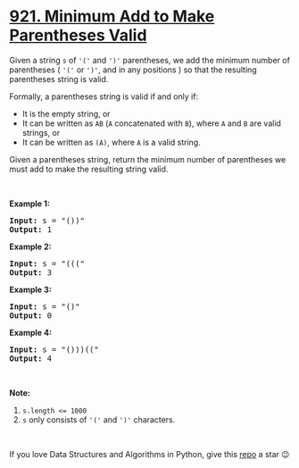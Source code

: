 # [921. Minimum Add to Make Parentheses Valid][title]

<p>Given a string <code>s</code> of <code>'('</code> and <code>')'</code> parentheses, we add the minimum number of parentheses ( <code>'('</code> or <code>')'</code>, and in any positions ) so that the resulting parentheses string is valid.</p>
<p>Formally, a parentheses string is valid if and only if:</p>
<ul>
<li>It is the empty string, or</li>
<li>It can be written as <code>AB</code> (<code>A</code> concatenated with <code>B</code>), where <code>A</code> and <code>B</code> are valid strings, or</li>
<li>It can be written as <code>(A)</code>, where <code>A</code> is a valid string.</li>
</ul>
<p>Given a parentheses string, return the minimum number of parentheses we must add to make the resulting string valid.</p>
<p> </p>
<p><strong>Example 1:</strong></p>
<pre><strong>Input: </strong>s = <span id="example-input-1-1">"())"</span>
<strong>Output: </strong><span id="example-output-1">1</span>
</pre>

<p><strong>Example 2:</strong></p>
<pre><strong>Input: </strong>s = <span id="example-input-2-1">"((("</span>
<strong>Output: </strong><span id="example-output-2">3</span>
</pre>

<p><strong>Example 3:</strong></p>
<pre><strong>Input: </strong>s = <span id="example-input-3-1">"()"</span>
<strong>Output: </strong><span id="example-output-3">0</span>
</pre>

<p><strong>Example 4:</strong></p>
<pre><strong>Input: </strong>s = <span id="example-input-4-1">"()))(("</span>
<strong>Output: </strong><span id="example-output-4">4</span></pre>
<p> </p>



<p><strong>Note:</strong></p>
<ol>
<li><code>s.length &lt;= 1000</code></li>
<li><code>s</code> only consists of <code>'('</code> and <code>')'</code> characters.</li>
</ol>



 





If you love Data Structures and Algorithms in Python, give this [repo][me] a star :wink:

[title]: https://leetcode.com/problems/minimum-add-to-make-parentheses-valid
[me]: https://github.com/bumblebee211196/awesome-python-leetcode